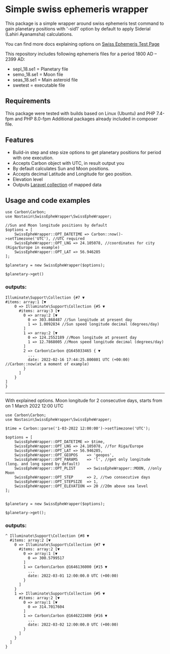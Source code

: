 # Simple swiss ephemeris wrapper

This package is a simple wrapper around swiss ephemeris test command
to gain planetary positions with '-sid1' option by default to apply Siderial (Lahiri Ayanamsha) calculations.

You can find more docs explaining options on [Swiss Ephemeris Test Page
](https://www.astro.com/swisseph/swetest.htm)

This repository includes following ephemeris files for a period 1800 AD – 2399 AD:

- sepl_18.se1 = Planetary file
- semo_18.se1 = Moon file
- seas_18.se1 = Main asteroid file
- swetest = executable file

## Requirements

This package were tested with builds based on Linux (Ubuntu) and PHP 7.4-fpm and PHP 8.0-fpm
Additional packages already included in composer file.

## Features

- Build-in step and step size options to get planetary positions for period with one execution.
- Accepts Carbon object with UTC, in result output you 
- By default calculates Sun and Moon positions.
- Accepts decimal Latitude and Longitude for geo position.
- Elevation level
- Outputs [Laravel collection](https://laravel.com/docs/master/collections) of mapped data

## Usage and code examples

```
use Carbon\Carbon;
use Nastasin\SwissEpheWrapper\SwissEpheWrapper;

//Sun and Moon longitude positions by default
$options = [
    SwissEpheWrapper::OPT_DATETIME => Carbon::now()->setTimezone('UTC'), //UTC required
    SwissEpheWrapper::OPT_LNG => 24.105078, //coordinates for city (Riga/Europe in example)
    SwissEpheWrapper::OPT_LAT => 56.946285
];

$planetary = new SwissEpheWrapper($options);

$planetary->get()
```

### outputs:

```
Illuminate\Support\Collection {#7 ▼
#items: array:1 [▼
    0 => Illuminate\Support\Collection {#5 ▼
      #items: array:3 [▼
        0 => array:2 [▼
          0 => 303.868487 //Sun longitude at present day
          1 => 1.0092834 //Sun speed longitude decimal (degrees/day)
        ]
        1 => array:2 [▼
          0 => 124.2552189 //Moon longitude at present day
          1 => 12.7868005 //Moon speed longitude decimal (degrees/day)
        ]
        2 => Carbon\Carbon @1645033465 { ▼
          ...
          date: 2022-02-16 17:44:25.800801 UTC (+00:00) //Carbon::now(at a moment of example)
        }
      ]
    }
]
}
```
---
With explained options.
Moon longitude for 2 consecutive days, starts from on 1 March 2022 12:00 UTC

```
use Carbon\Carbon;
use Nastasin\SwissEpheWrapper\SwissEpheWrapper;

$time = Carbon::parse('1-03-2022 12:00:00')->setTimezone('UTC');

$options = [
    SwissEpheWrapper::OPT_DATETIME => $time,
    SwissEpheWrapper::OPT_LNG => 24.105078, //for Riga/Europe
    SwissEpheWrapper::OPT_LAT => 56.946285,
    SwissEpheWrapper::OPT_GEOPOS    => 'geopos',
    SwissEpheWrapper::OPT_PARAMS    => 'l', //get only longitude (long. and long speed by default)
    SwissEpheWrapper::OPT_PLIST     => SwissEpheWrapper::MOON, //only Moon
    SwissEpheWrapper::OPT_STEP      => 2, //two consecutive days
    SwissEpheWrapper::OPT_STEPSIZE  => 1,
    SwissEpheWrapper::OPT_ELEVATION => 20 //20m above sea level
];


$planetary = new SwissEpheWrapper($options);

$planetary->get();
```

### outputs:

```
^ Illuminate\Support\Collection {#8 ▼
  #items: array:2 [▼
    0 => Illuminate\Support\Collection {#7 ▼
      #items: array:2 [▼
        0 => array:1 [▼
          0 => 300.5799517
        ]
        1 => Carbon\Carbon @1646136000 {#15 ▼
          ...
          date: 2022-03-01 12:00:00.0 UTC (+00:00)
        }
      ]
    }
    1 => Illuminate\Support\Collection {#5 ▼
      #items: array:2 [▼
        0 => array:1 [▼
          0 => 314.7017604
        ]
        1 => Carbon\Carbon @1646222400 {#16 ▼
          ...
          date: 2022-03-02 12:00:00.0 UTC (+00:00)
        }
      ]
    }
  ]
}
```
